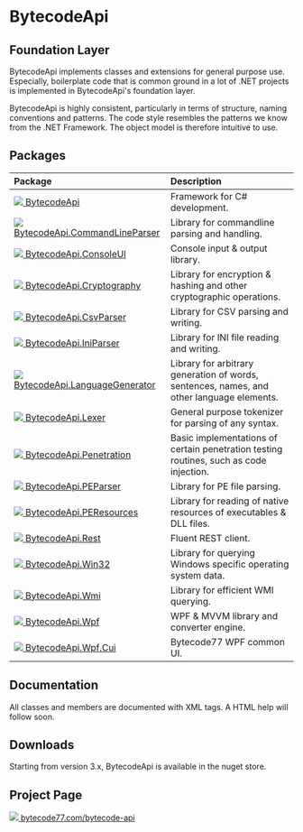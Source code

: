 # BytecodeApi

## Foundation Layer

BytecodeApi implements classes and extensions for general purpose use. Especially, boilerplate code that is common ground in a lot of .NET projects is implemented in BytecodeApi's foundation layer.

BytecodeApi is highly consistent, particularly in terms of structure, naming conventions and patterns. The code style resembles the patterns we know from the .NET Framework. The object model is therefore intuitive to use.

## Packages

| Package																														| Description
|:----------------------------------------------------------------------------------------------------------------------------- |:-
| [![](http://bytecode77.com/public/fileicons/dll.png) BytecodeApi](BytecodeApi/README.md)										| Framework for C# development.
| [![](http://bytecode77.com/public/fileicons/dll.png) BytecodeApi.CommandLineParser](BytecodeApi.CommandLineParser/README.md)	| Library for commandline parsing and handling.
| [![](http://bytecode77.com/public/fileicons/dll.png) BytecodeApi.ConsoleUI](BytecodeApi.ConsoleUI/README.md)					| Console input & output library.
| [![](http://bytecode77.com/public/fileicons/dll.png) BytecodeApi.Cryptography](BytecodeApi.Cryptography/README.md)			| Library for encryption & hashing and other cryptographic operations.
| [![](http://bytecode77.com/public/fileicons/dll.png) BytecodeApi.CsvParser](BytecodeApi.CsvParser/README.md)					| Library for CSV parsing and writing.
| [![](http://bytecode77.com/public/fileicons/dll.png) BytecodeApi.IniParser](BytecodeApi.IniParser/README.md)					| Library for INI file reading and writing.
| [![](http://bytecode77.com/public/fileicons/dll.png) BytecodeApi.LanguageGenerator](BytecodeApi.LanguageGenerator/README.md)	| Library for arbitrary generation of words, sentences, names, and other language elements.
| [![](http://bytecode77.com/public/fileicons/dll.png) BytecodeApi.Lexer](BytecodeApi.Lexer/README.md)							| General purpose tokenizer for parsing of any syntax.
| [![](http://bytecode77.com/public/fileicons/dll.png) BytecodeApi.Penetration](BytecodeApi.Penetration/README.md)				| Basic implementations of certain penetration testing routines, such as code injection.
| [![](http://bytecode77.com/public/fileicons/dll.png) BytecodeApi.PEParser](BytecodeApi.PEParser/README.md)					| Library for PE file parsing.
| [![](http://bytecode77.com/public/fileicons/dll.png) BytecodeApi.PEResources](BytecodeApi.PEResources/README.md)				| Library for reading of native resources of executables & DLL files.
| [![](http://bytecode77.com/public/fileicons/dll.png) BytecodeApi.Rest](BytecodeApi.Rest/README.md)							| Fluent REST client.
| [![](http://bytecode77.com/public/fileicons/dll.png) BytecodeApi.Win32](BytecodeApi.Win32/README.md)							| Library for querying Windows specific operating system data.
| [![](http://bytecode77.com/public/fileicons/dll.png) BytecodeApi.Wmi](BytecodeApi.Wmi/README.md)								| Library for efficient WMI querying.
| [![](http://bytecode77.com/public/fileicons/dll.png) BytecodeApi.Wpf](BytecodeApi.Wpf/README.md)								| WPF & MVVM library and converter engine.
| [![](http://bytecode77.com/public/fileicons/dll.png) BytecodeApi.Wpf.Cui](BytecodeApi.Wpf.Cui/README.md)						| Bytecode77 WPF common UI.

## Documentation

All classes and members are documented with XML tags. A HTML help will follow soon.

## Downloads

Starting from version 3.x, BytecodeApi is available in the nuget store.

## Project Page

[![](https://bytecode77.com/public/favicon16.png) bytecode77.com/bytecode-api](https://bytecode77.com/bytecode-api)